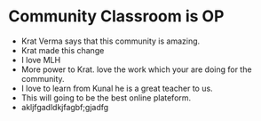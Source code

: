 # Community Classroom is OP

- Krat Verma says that this community is amazing.
- Krat made this change
- I love MLH
- More power to Krat. love the work which your are doing for the community.
- I love to learn from Kunal he is a great teacher to us.
- This will going to be the best online plateform.
- akljfgadldkjfagbf;gjadfg